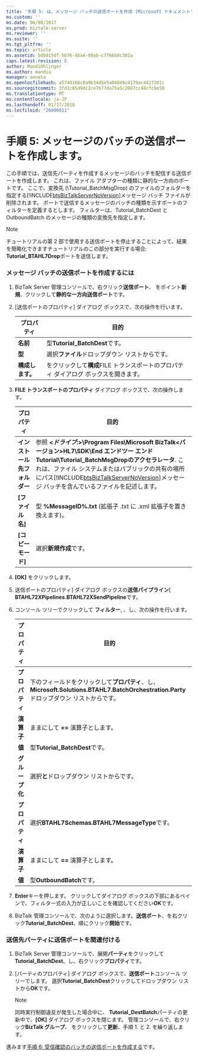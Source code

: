 ```yaml
---
title: '手順 5: は、メッセージ バッチの送信ポートを作成 |Microsoft ドキュメント'
ms.custom: ''
ms.date: 06/08/2017
ms.prod: biztalk-server
ms.reviewer: ''
ms.suite: ''
ms.tgt_pltfrm: ''
ms.topic: article
ms.assetid: 5db815df-5b76-4ba4-99ab-c7766b0c301a
caps.latest.revision: 8
author: MandiOhlinger
ms.author: mandia
manager: anneta
ms.openlocfilehash: a5749166c8a9b34d5e5a04849c4179ac4427201c
ms.sourcegitcommit: 3fd1c85d9dc2ce7b77da75a5c2087cc48cfcbe50
ms.translationtype: MT
ms.contentlocale: ja-JP
ms.lasthandoff: 01/17/2018
ms.locfileid: "26006011"
---
```

# <a name="step-5-create-the-send-port-for-the-message-batch"></a>手順 5: メッセージのバッチの送信ポートを作成します。
この手順では、送信先パーティを作成するメッセージのバッチを配信する送信ポートを作成します。 これは、ファイル アダプターの種類に静的な一方向のポートです。 ここで、変換先 (\Tutorial_BatchMsgDrop) のファイルのフォルダーを指定する[!INCLUDE[btsBizTalkServerNoVersion](../../includes/btsbiztalkservernoversion-md.md)]メッセージ バッチ ファイルが削除されます。 ポートで送信するメッセージのバッチの種類を示すポートのフィルターを定義するとします。 フィルターは、Tutorial_BatchDest と OutboundBatch のメッセージの種類の変換先を指定します。  
  
> [!NOTE]
>  チュートリアルの第 2 部で使用する送信ポートを停止することによって、結果を簡略化できますチュートリアルのこの部分を実行する場合: **Tutorial_BTAHL7Drop**ポートを送信します。  
  
### <a name="to-create-the-send-port-for-the-message-batch"></a>メッセージ バッチの送信ポートを作成するには  
  
1.  BizTalk Server 管理コンソールで、右クリック**送信ポート**、 をポイント**新規**、クリックして**静的な一方向送信ポート**です。  
  
2.  [送信ポートのプロパティ] ダイアログ ボックスで、次の操作を行います。  
  
    |プロパティ|目的|  
    |--------------|----------------|  
    |**名前**|型**Tutorial_BatchDest**です。|  
    |**型**|選択**ファイル**ドロップダウン リストからです。|  
    |**構成します。**|をクリックして**構成**FILE トランスポートのプロパティ ダイアログ ボックスを開きます。|  
  
3.  **FILE トランスポートのプロパティ** ダイアログ ボックスで、次の操作します。  
  
    |プロパティ|目的|  
    |--------------|----------------|  
    |**インストール先フォルダー**|参照 **\<*ドライブ*:\>\Program Files\Microsoft BizTalk\<バージョン\>HL7\SDK\End エンドツー エンド Tutorial\Tutorial_BatchMsgDropのアクセラレータ**. これは、ファイル システムまたはパブリックの共有の場所にパス[!INCLUDE[btsBizTalkServerNoVersion](../../includes/btsbiztalkservernoversion-md.md)]メッセージ バッチを含んでいるファイルを記述します。|  
    |**[ファイル名]**|型 **%MessageID%.txt** (拡張子 .txt に .xml 拡張子を置き換えます)。|  
    |**[コピー モード]**|選択**新規作成**です。|  
  
4.  **[OK]** をクリックします。  
  
5.  送信ポートのプロパティ] ダイアログ ボックスの**送信パイプライン**[ **BTAHL72XPipelines.BTAHL72XSendPipeline**です。  
  
6.  コンソール ツリーでクリックして **フィルター**, 、し、次の操作を行います。  
  
    |プロパティ|目的|  
    |--------------|----------------|  
    |**プロパティ**|下のフィールドをクリックして**プロパティ**、し、 **Microsoft.Solutions.BTAHL7.BatchOrchestration.Party**ドロップダウン リストからです。|  
    |**演算子**|ままにして **==** 演算子とします。|  
    |**値**|型**Tutorial_BatchDest**です。|  
    |**グループ化**|選択**と**ドロップダウン リストからです。|  
    |**プロパティ**|選択**BTAHL7Schemas.BTAHL7MessageType**です。|  
    |**演算子**|ままにして **==** 演算子とします。|  
    |**値**|型**OutboundBatch**です。|  
  
7.  **Enter**キーを押します。 クリックしてダイアログ ボックスの下部にあるペインで、フィルター式の入力が正しいことを確認してください**OK**です。  
  
8.  BizTalk 管理コンソールで、次のように選択します。**送信ポート**、を右クリック**Tutorial_BatchDest**、順にクリック**開始**です。  
  
### <a name="to-associate-the-send-port-with-the-destination-party"></a>送信先パーティに送信ポートを関連付ける  
  
1.  BizTalk Server 管理コンソールで、展開**パーティ**をクリックして**Tutorial_BatchDest**、し、右クリック**プロパティ**です。  
  
2.  [パーティのプロパティ] ダイアログ ボックスで、**送信ポート**コンソール ツリーでします。  選択**Tutorial_BatchDest**クリックしてドロップダウン リストから**OK**です。  
  
    > [!NOTE]
    >  同時実行制御違反が発生した場合中に、 **Tutorial_DestBatch**パーティの更新中で、**[OK]** ダイアログ ボックスを閉じます。 管理コンソールで、右クリック**BizTalk グループ**、 をクリックして**更新**、手順 1. と 2. を繰り返します。  
  
 進みます[手順 6: 受信確認のバッチの送信ポートを作成する](../../adapters-and-accelerators/accelerator-hl7/step-6-create-the-send-port-for-the-acknowledgment-batch.md)です。